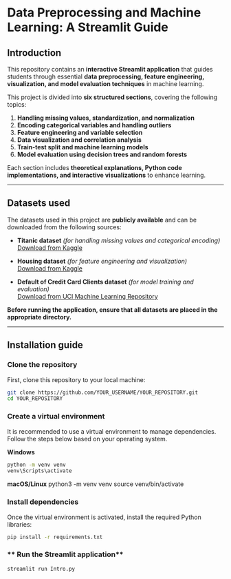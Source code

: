 # Data Preprocessing and Machine Learning: A Streamlit Guide

## Introduction

This repository contains an **interactive Streamlit application** that guides students through essential **data preprocessing, feature engineering, visualization, and model evaluation techniques** in machine learning.

This project is divided into **six structured sections**, covering the following topics:

1. **Handling missing values, standardization, and normalization**
2. **Encoding categorical variables and handling outliers**
3. **Feature engineering and variable selection**
4. **Data visualization and correlation analysis**
5. **Train-test split and machine learning models**
6. **Model evaluation using decision trees and random forests**

Each section includes **theoretical explanations, Python code implementations, and interactive visualizations** to enhance learning.

---

## Datasets used

The datasets used in this project are **publicly available** and can be downloaded from the following sources:

- **Titanic dataset** _(for handling missing values and categorical encoding)_  
  [Download from Kaggle](https://www.kaggle.com/c/titanic/data)

- **Housing dataset** _(for feature engineering and visualization)_  
  [Download from Kaggle](https://www.kaggle.com/c/house-prices-advanced-regression-techniques/data)

- **Default of Credit Card Clients dataset** _(for model training and evaluation)_  
  [Download from UCI Machine Learning Repository](https://archive.ics.uci.edu/ml/datasets/default+of+credit+card+clients)

**Before running the application, ensure that all datasets are placed in the appropriate directory.**

---

## Installation guide

### **Clone the repository**

First, clone this repository to your local machine:

```sh
git clone https://github.com/YOUR_USERNAME/YOUR_REPOSITORY.git
cd YOUR_REPOSITORY

```

### **Create a virtual environment**

It is recommended to use a virtual environment to manage dependencies. Follow the steps below based on your operating system.

**Windows**

```sh
python -m venv venv
venv\Scripts\activate

```

**macOS/Linux**
python3 -m venv venv
source venv/bin/activate

### **Install dependencies**

Once the virtual environment is activated, install the required Python libraries:

```sh
pip install -r requirements.txt
```

### ** Run the Streamlit application**

```sh
streamlit run Intro.py
```
